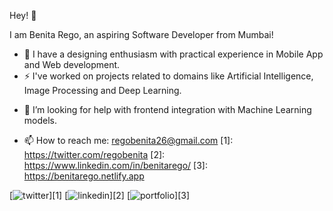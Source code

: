 Hey! 👋

I am Benita Rego, an aspiring Software Developer from Mumbai!

- 🔭 I have a designing enthusiasm with practical experience in Mobile App and Web development.
- ⚡ I've worked on projects related to domains like Artificial Intelligence, Image Processing and Deep Learning.
<!--- 🌱 I’m currently learning ...-->
<!--- 👯 I’m looking to collaborate on ...-->
- 🤔 I’m looking for help with frontend integration with Machine Learning models.
<!--- 💬 Ask me about ...-->
- 📫 How to reach me: regobenita26@gmail.com
[1]: https://twitter.com/regobenita
[2]: https://www.linkedin.com/in/benitarego/
[3]: https://benitarego.netlify.app

 [![twitter](https://img.icons8.com/bubbles/50/000000/twitter.png)][1]
 [![linkedin](https://img.icons8.com/bubbles/50/000000/linkedin.png)][2]
 [![portfolio](https://img.icons8.com/bubbles/50/000000/link.png)][3]

<!--- 😄 Pronouns: ...-->
<!--- ⚡ Fun fact: ...-->

